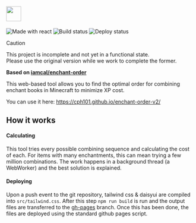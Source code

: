 <h1><img src="https://github.com/cph101/enchant-order-v2/blob/main/.github/images/rich_title.png" height="40px" /></h1>

![Made with react](https://img.shields.io/badge/Made%20with-React-%2338BDF8?logo=react&logoColor=%2338BDF8)
![Build status](https://img.shields.io/github/actions/workflow/status/cph101/enchant-order-v2/publish.yml?logo=tailwindcss&logoColor=%2338BDF8&label=Build&color=%2338BDF8)
![Deploy status](https://img.shields.io/github/deployments/cph101/enchant-order-v2/github-pages?logo=googlechrome&logoColor=%2338BDF8&label=Deploy&color=%2338BDF8)

> [!CAUTION]
> This project is incomplete and not yet in a functional state.<br>
> Please use the original version while we work to complete the former.

**Based on [iamcal/enchant-order](https://github.com/iamcal/enchant-order)**

This web-based tool allows you to find the optimal order for combining enchant books in Minecraft to minimize XP cost.

You can use it here: https://cph101.github.io/enchant-order-v2/

## How it works

#### Calculating
This tool tries every possible combining sequence and calculating the cost of each. For items with many enchantments, this can mean trying a few million combinations. The work happens in a background thread (a WebWorker) and the best solution is explained.

#### Deploying
Upon a push event to the git repository, tailwind css & daisyui are compiled into `src/tailwind.css`. After this step `npm run build` is run and the output files are transferred to the [gh-pages](https://github.com/cph101/enchant-order-v2/tree/gh-pages) branch. Once this has been done, the files are deployed using the standard github pages script.

